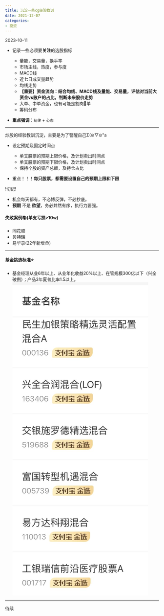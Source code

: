 ```yaml
---
title: 沉淀一些cg经验教训
date: 2021-12-07
categories: 
- 投资
---
```


2023-10-11
* 记录一些必须要**关注**的选股指标
  * 量能，交易量，换手率
  * 市场主线，热度，参与度
  * MACD线
  * 近七日成交量趋势
  * 均线走势
  * **【重要】资金流向：结合均线、MACD线及量能、交易量，评估对当前大资金vs散户的占比，判断未来股价走势**
   * 大单、中单资金，也有可能是割肉🥩单
  * 筹码分布

* **重点强调**：```纪律``` + ```心态```

-----


炒股的经验教训沉淀，主要是为了警醒自己Σ(⊙▽⊙"a

* 设定预期及固定时间点
  * 单支股票的预期上限价格，及计划卖出时间点
  * 单支股票的预期下限价格，及计划卖出时间点
  * 保持个股的资产总额，及持仓占比



* 重点！！！**每只股票，都需要设置自己的预期上限和下限**


!切记!

* 机会每天都有，不必博反弹，不必抄底。
* **预期** 不是 **欲望**，务必井然有序，执行力要强。

 #### 失败案例📚(单支亏损>10w)
 * 同花顺
 * 贝特瑞
 * 易华录(22年新增😔)

----

 #### 基金挑选标准⭐️
  * 基金经理从业6年以上、从业年化收益20%以上、在管规模300亿以下（兴全破例）；产品3年夏普比率1.5以上。
  ![🐔基金推进](/imgs/a/278911639043503_.pic.jpg)
----

待续
